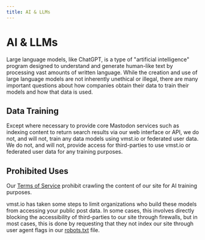 ```yaml
---
title: AI & LLMs
---
```


# AI & LLMs

Large language models, like ChatGPT, is a type of "artificial intelligence" program designed to understand and generate human-like text by processing vast amounts of written language.
While the creation and use of large language models are not inherently unethical or illegal, there are many important questions about how companies obtain their data to train their models and how that data is used.

## Data Training

Except where necessary to provide core Mastodon services such as indexing content to return search results via our web interface or API, we do not, and will not, train any data models using vmst.io or federated user data.
We do not, and will not, provide access for third-parties to use vmst.io or federated user data for any training purposes.

## Prohibited Uses

Our [Terms of Service](https://vmst.io/terms-of-service) prohibit crawling the content of our site for AI training purposes.

vmst.io has taken some steps to limit organizations who build these models from accessing your public post data.
In some cases, this involves directly blocking the accessibility of third-parties to our site through firewalls, but in most cases, this is done by requesting that they not index our site through user agent flags in our [robots.txt](https://vmst.io/robots.txt) file.